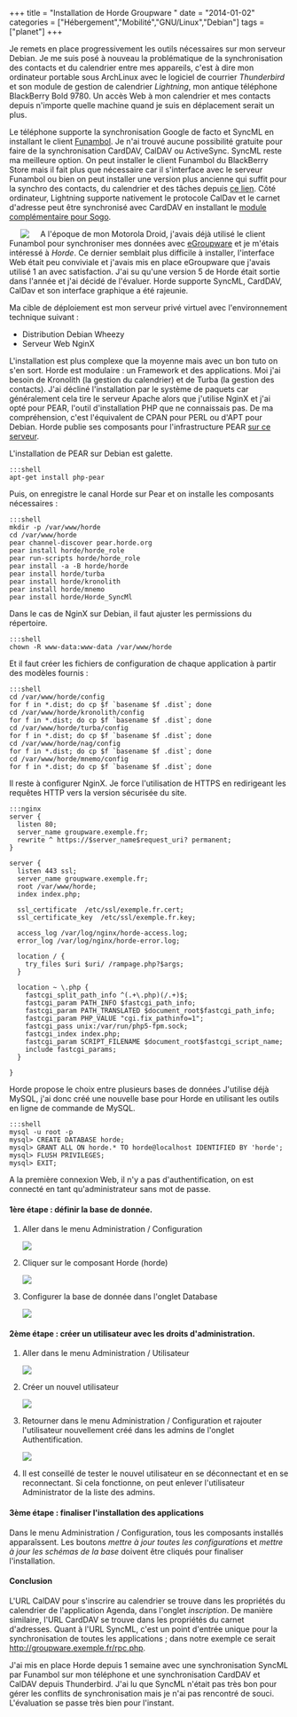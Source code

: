 +++
title = "Installation de Horde Groupware "
date = "2014-01-02"
categories = ["Hébergement","Mobilité","GNU/Linux","Debian"]
tags = ["planet"]
+++

Je remets en place progressivement les outils nécessaires sur mon serveur
Debian. Je me suis posé à nouveau la problématique de la synchronisation des
contacts et du calendrier entre mes appareils, c'est à dire mon ordinateur
portable sous ArchLinux avec le logiciel de courrier *Thunderbird* et son
module de gestion de calendrier *Lightning*, mon antique téléphone BlackBerry
Bold 9780. Un accès Web à mon calendrier et mes contacts depuis n'importe
quelle machine quand je suis en déplacement serait un plus. 

Le téléphone supporte la synchronisation Google de facto et SyncML en
installant le client [Funambol](http://www.funambol.com). Je n'ai trouvé aucune
possibilité gratuite pour faire de la synchronisation CardDAV, CalDAV ou
ActiveSync. SyncML reste ma meilleure option. On peut installer le client
Funambol du BlackBerry Store mais il fait plus que nécessaire car il
s'interface avec le serveur Funambol ou bien on peut installer une version plus
ancienne qui suffit pour la synchro des contacts, du calendrier et des tâches
depuis [ce lien](http://www.memotoo.com/how-to-sync-your-blackberry-phone.php).
Côté ordinateur, Lightning supporte nativement le protocole CalDav et le carnet
d'adresse peut être synchronisé avec CardDAV en installant le [module
complémentaire pour Sogo](http://www.sogo.nu/english/downloads/frontends.html).

<img src="/images/2014/logo-horde.jpg" style="float:left; margin: 0px 20px;"/>A
l'époque de mon Motorola Droid, j'avais déjà utilisé le client Funambol pour
synchroniser mes données avec
[eGroupware](http://www.egroupware.org/community_edition) et je m'étais
intéressé à *Horde*. Ce dernier semblait plus difficile à installer,
l'interface Web était peu conviviale et j'avais mis en place eGroupware que
j'avais utilisé 1 an avec satisfaction. J'ai su qu'une version 5 de Horde était
sortie dans l'année et j'ai décidé de l'évaluer. Horde supporte SyncML,
CardDAV, CalDav et son interface graphique a été rajeunie.

Ma cible de déploiement est mon serveur privé virtuel avec
l'environnement technique suivant : 

- Distribution Debian Wheezy
- Serveur Web NginX

L'installation est plus complexe que la moyenne mais avec un bon tuto on s'en
sort. Horde est modulaire : un Framework et des applications. Moi j'ai besoin
de Kronolith (la gestion du calendrier) et de Turba (la gestion des contacts).
J'ai décliné l'installation par le système de paquets car généralement cela
tire le serveur Apache alors que j'utilise NginX et j'ai opté pour PEAR,
l'outil d'installation PHP que ne connaissais pas. De ma compréhension, c'est
l'équivalent de CPAN pour PERL ou d'APT pour Debian. Horde publie ses
composants pour l'infrastructure PEAR [sur ce serveur](http://pear.horde.org).

L'installation de PEAR sur Debian est galette.
  
    :::shell
    apt-get install php-pear

Puis, on enregistre le canal Horde sur Pear et on installe les composants
nécessaires :

    :::shell
    mkdir -p /var/www/horde
    cd /var/www/horde
    pear channel-discover pear.horde.org
    pear install horde/horde_role
    pear run-scripts horde/horde_role
    pear install -a -B horde/horde
    pear install horde/turba
    pear install horde/kronolith
    pear install horde/mnemo
    pear install horde/Horde_SyncMl

Dans le cas de NginX sur Debian, il faut ajuster les permissions du répertoire.

    :::shell
    chown -R www-data:www-data /var/www/horde

Et il faut créer les fichiers de configuration de chaque application à partir
des modèles fournis :

    :::shell
    cd /var/www/horde/config
    for f in *.dist; do cp $f `basename $f .dist`; done
    cd /var/www/horde/kronolith/config
    for f in *.dist; do cp $f `basename $f .dist`; done
    cd /var/www/horde/turba/config
    for f in *.dist; do cp $f `basename $f .dist`; done
    cd /var/www/horde/nag/config
    for f in *.dist; do cp $f `basename $f .dist`; done
    cd /var/www/horde/mnemo/config
    for f in *.dist; do cp $f `basename $f .dist`; done

Il reste à configurer NginX. Je force l'utilisation de HTTPS en redirigeant les
requêtes HTTP vers la version sécurisée du site.

    :::nginx
    server {
      listen 80;
      server_name groupware.exemple.fr;
      rewrite ^ https://$server_name$request_uri? permanent;
    }

    server {
      listen 443 ssl;
      server_name groupware.exemple.fr;
      root /var/www/horde;
      index index.php;

      ssl_certificate  /etc/ssl/exemple.fr.cert;
      ssl_certificate_key  /etc/ssl/exemple.fr.key;

      access_log /var/log/nginx/horde-access.log;
      error_log /var/log/nginx/horde-error.log;

      location / {
        try_files $uri $uri/ /rampage.php?$args;
      }

      location ~ \.php {
        fastcgi_split_path_info ^(.+\.php)(/.+)$;
        fastcgi_param PATH_INFO $fastcgi_path_info;
        fastcgi_param PATH_TRANSLATED $document_root$fastcgi_path_info;
        fastcgi_param PHP_VALUE "cgi.fix_pathinfo=1";
        fastcgi_pass unix:/var/run/php5-fpm.sock;
        fastcgi_index index.php;
        fastcgi_param SCRIPT_FILENAME $document_root$fastcgi_script_name;
        include fastcgi_params;
      }

    }

Horde propose le choix entre plusieurs bases de données J'utilise déjà MySQL,
j'ai donc créé une nouvelle base pour Horde en utilisant les outils
en ligne de commande de MySQL.

    :::shell
    mysql -u root -p 
    mysql> CREATE DATABASE horde;
    mysql> GRANT ALL ON horde.* TO horde@localhost IDENTIFIED BY 'horde';
    mysql> FLUSH PRIVILEGES;
    mysql> EXIT;

A la première connexion Web, il n'y a pas d'authentification, on est connecté
en tant qu'administrateur sans mot de passe. 

#### 1ère étape : définir la base de donnée.

1. Aller dans le menu Administration / Configuration

    <img src="/images/2014/horde-config.png"/>

2. Cliquer sur le composant Horde (horde)

    <img src="/images/2014/horde-application.png"/>

3. Configurer la base de donnée dans l'onglet Database

    <img src="/images/2014/horde-database.png"/>

#### 2ème étape : créer un utilisateur avec les droits d'administration. 

1. Aller dans le menu Administration / Utilisateur

    <img src="/images/2014/horde-user.png"/>

2. Créer un nouvel utilisateur 

    <img src="/images/2014/horde-adduser.png"/>

3. Retourner dans le menu Administration / Configuration et rajouter
   l'utilisateur nouvellement créé dans les admins de l'onglet
   Authentification.

    <img src="/images/2014/horde-setadmin.png"/>

4. Il est conseillé de tester le nouvel utilisateur en se déconnectant et en se
   reconnectant. Si cela fonctionne, on peut enlever l'utilisateur
   Administrator de la liste des admins.

#### 3ème étape : finaliser l'installation des applications

Dans le menu Administration / Configuration, tous les composants installés
apparaîssent. Les boutons *mettre à jour toutes les configurations* et *mettre
à jour les schémas de la base* doivent être cliqués pour finaliser l'installation.

#### Conclusion

L'URL CalDAV pour s'inscrire au calendrier se trouve dans les propriétés du
calendrier de l'application Agenda, dans l'onglet *inscription*. De manière
similaire, l'URL CardDAV se trouve dans les propriétés du carnet d'adresses.
Quant à l'URL SyncML, c'est un point d'entrée unique pour la synchronisation de
toutes les applications ; dans notre exemple ce serait
http://groupware.exemple.fr/rpc.php.

J'ai mis en place Horde depuis 1 semaine avec une synchronisation SyncML par
Funambol sur mon téléphone et une synchronisation CardDAV et CalDAV depuis
Thunderbird. J'ai lu que SyncML n'était pas très bon pour gérer les conflits de
synchronisation mais je n'ai pas rencontré de souci. L'évaluation se passe très
bien pour l'instant.
